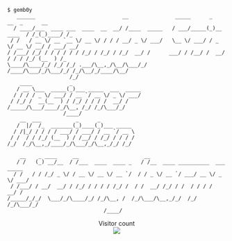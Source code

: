 ```
$ gemb0y
   ______                            __               _____      _            __  _      __ 
  / ____/___  ____ ___  ____  __  __/ /____  _____   / ___/_____(_)__  ____  / /_(_)____/ /_
 / /   / __ \/ __ `__ \/ __ \/ / / / __/ _ \/ ___/   \__ \/ ___/ / _ \/ __ \/ __/ / ___/ __/
/ /___/ /_/ / / / / / / /_/ / /_/ / /_/  __/ /      ___/ / /__/ /  __/ / / / /_/ (__  ) /_  
\____/\____/_/ /_/ /_/ .___/\__,_/\__/\___/_/      /____/\___/_/\___/_/ /_/\__/_/____/\__/  
                    /_/                                                                     
    ____            _                                                                       
   / __ \___  _____(_)___ _____  ___  _____                                                 
  / / / / _ \/ ___/ / __ `/ __ \/ _ \/ ___/                                                 
 / /_/ /  __(__  ) / /_/ / / / /  __/ /                                                     
/_____/\___/____/_/\__, /_/ /_/\___/_/                                                      
                  /____/                                                                    
    __  ___           _      _                                                              
   /  |/  /_  _______(_)____(_)___ _____                                                    
  / /|_/ / / / / ___/ / ___/ / __ `/ __ \                                                   
 / /  / / /_/ (__  ) / /__/ / /_/ / / / /                                                   
/_/  /_/\__,_/____/_/\___/_/\__,_/_/ /_/                                                    
                                                                                            
    __    _ ____     __                     __                                              
   / /   (_) __/__  / /___  ____  ____ _   / /__  ____ __________  ___  _____               
  / /   / / /_/ _ \/ / __ \/ __ \/ __ `/  / / _ \/ __ `/ ___/ __ \/ _ \/ ___/               
 / /___/ / __/  __/ / /_/ / / / / /_/ /  / /  __/ /_/ / /  / / / /  __/ /                   
/_____/_/_/  \___/_/\____/_/ /_/\__, /  /_/\___/\__,_/_/  /_/ /_/\___/_/                    
                               /____/                                                       
```

<p align="center"> 
  Visitor count<br>
  <img src="https://profile-counter.glitch.me/0ranga/count.svg" />
</p>

<!--
**mercvre/mercvre** is a ✨ _special_ ✨ repository because its `README.md` (this file) appears on your GitHub profile.

Here are some ideas to get you started:

- 🔭 I’m currently working on ...
- 🌱 I’m currently learning ...
- 👯 I’m looking to collaborate on ...
- 🤔 I’m looking for help with ...
- 💬 Ask me about ...
- 📫 How to reach me: ...
- 😄 Pronouns: ...
- ⚡ Fun fact: ...
-->
